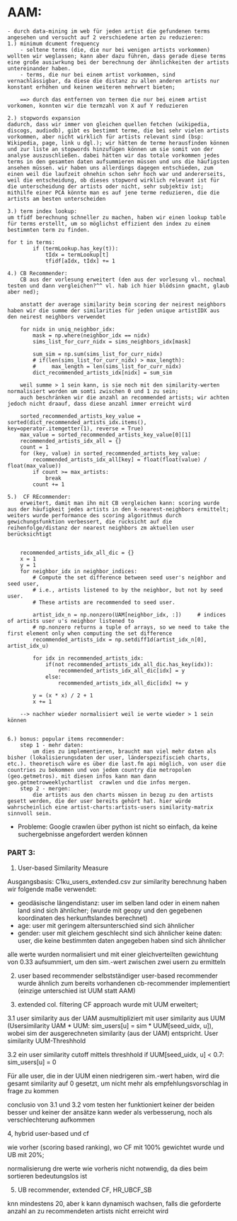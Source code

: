 # AAM:

    - durch data-mining im web für jeden artist die gefundenen terms angesehen und versucht auf 2 verschiedene arten zu reduzieren:
    1.) minimum dcument frequency
        - seltene terms (die, die nur bei wenigen artists vorkommen)  wollten wir weglassen; kann aber dazu führen, dass gerade diese terms eine große ausiwrkung bei der berechnung der ähnlichkeiten der artists untereinander haben.
        - terms, die nur bei einem artist vorkommen, sind vernachlässigbar, da diese die distanz zu allen anderen artists nur konstant erhöhen und keinen weiteren mehrwert bieten;

        ==> durch das entfernen von termen die nur bei einem artist vorkomen, konnten wir die termzahl von X auf Y reduzieren

    2.) stopwords expansion
    dadurch, dass wir immer von gleichen quellen fetchen (wikipedia, discogs, audiodb), gibt es bestimmt terme, die bei sehr vielen artists vorkommen, aber nicht wirklich für artists relevant sind (bsp: Wikipedia, page, link u dgl.); wir hätten de terme herausfinden können und zur liste an stopwords hinzufügen können um sie somit von der analyse auszuschließen. dabei hätten wir das totale vorkommen jedes terms in den gesamten daten aufsummieren müssen und uns die häufigsten ansehen müssen. wir haben uns allerdings dagegen entschieden, zum einen weil die laufzeit ohnehin schon sehr hoch war und andererseits, weil die entscheidung, ob dieses stopword wirklich relevant ist für die unterscheidung der artists oder nicht, sehr subjektiv ist; mithilfe einer PCA könnte man es auf jene terme reduzieren, die die artists am besten unterscheiden

    3.) term index lookup:
    um tfidf berechnung schneller zu machen, haben wir einen lookup table für terms erstellt, um so möglichst effizient den index zu einem bestimmten term zu finden.

    for t in terms:
            if (termLookup.has_key(t)):
                tIdx = termLookup[t]
                tfidf[aIdx, tIdx] += 1

    4.) CB Recommender:
        CB aus der vorlesung erweitert (den aus der vorlesung vl. nochmal testen und dann vergleichen?^^ vl. hab ich hier blödsinn gmacht, glaub aber ned);

        anstatt der average similarity beim scoring der neirest neighbors haben wir die summe der similarities für jeden unique artistIDX aus den neirest neighbors verwendet

        for nidx in uniq_neighbor_idx:
            mask = np.where(neighbor_idx == nidx)
            sims_list_for_curr_nidx = sims_neighbors_idx[mask]

            sum_sim = np.sum(sims_list_for_curr_nidx)
            # if(len(sims_list_for_curr_nidx) > max_length):
            #     max_length = len(sims_list_for_curr_nidx)
            dict_recommended_artists_idx[nidx] = sum_sim

        weil summe > 1 sein kann, is sie noch mit den similarity-werten normalisiert worden um somti zwischen 0 und 1 zu sein;
        auch beschränken wir die anzahl an recommended artists; wir achten jedoch nicht draauf, dass diese anzahl immer erreicht wird

        sorted_recommended_artists_key_value = sorted(dict_recommended_artists_idx.items(), key=operator.itemgetter(1), reverse = True)
        max_value = sorted_recommended_artists_key_value[0][1]
        recommended_artists_idx_all = {}
        count = 1
        for (key, value) in sorted_recommended_artists_key_value:
            recommended_artists_idx_all[key] = float(float(value) / float(max_value))
            if count >= max_artists:
                break
            count += 1

    5.)  CF REcommender:
        erweitert, damit man ihn mit CB vergleichen kann: scoring wurde aus der häufigkeit jedes artists in den k-nearest-neighbors ermittelt; weiters wurde performance des scoring algorithmus durch gewichungsfunktion verbessert, die rücksicht auf die reihenfolge/distanz der nearest neighbors zm aktuellen user berücksichtigt


        recommended_artists_idx_all_dic = {}
        x = 1
        y = 1
        for neighbor_idx in neighbor_indices:
            # Compute the set difference between seed user's neighbor and seed user,
            # i.e., artists listened to by the neighbor, but not by seed user.
            # These artists are recommended to seed user.

            artist_idx_n = np.nonzero(UAM[neighbor_idx, :])     # indices of artists user u's neighbor listened to
            # np.nonzero returns a tuple of arrays, so we need to take the first element only when computing the set difference
            recommended_artists_idx = np.setdiff1d(artist_idx_n[0], artist_idx_u)

            for idx in recommended_artists_idx:
                if(not recommended_artists_idx_all_dic.has_key(idx)):
                    recommended_artists_idx_all_dic[idx] = y
                else:
                    recommended_artists_idx_all_dic[idx] += y

            y = (x * x) / 2 + 1
            x += 1

        --> nachher wieder normalisiert weil ie werte wieder > 1 sein können


    6.) bonus: popular items recommender:
        step 1 - mehr daten:
            um dies zu implementieren, braucht man viel mehr daten als bisher (lokalisierungsdaten der user, länderspezifiscieh charts, etc.). theoretisch wäre es über die last.fm api möglich, von user die countries zu bekommen und von jedem country die metropolen (geo.getmetros). mit diesen infos kann man dann geo.getmetroweeklychartlist  crawlen und die infos mergen.
        step 2 - mergen:
            die artists aus den charts müssen in bezug zu den artists gesett werden, die der user bereits gehört hat. hier würde wahrscheinlich eine artist-charts:artists-users similarity-matrix sinnvoll sein.

- Probleme:
    Google crawlen über python ist nicht so einfach, da keine suchergebnisse angefordert werden können



### PART 3:

1. User-based Similarity Measure

Ausgangsbasis: C1ku_users_extended.csv
zur similarity berechnung haben wir folgende maße verwendet:
- geodäsische längendistanz: user im selben land oder in einem nahen land sind sich ähnlicher; (wurde mit geopy und den gegebenen koordinaten des herkunftslandes berechnet)
- age: user mit geringem altersunterschied sind sich ähnlicher
- gender: user mit gleichem geschlecht sind sich ähnlicher
keine daten: user, die keine bestimmten daten angegeben haben sind sich ähnlicher

alle werte wurden normalisiert und mit einer gleichverteilten gewichtung von 0.33 aufsummiert, um den sim.-wert zwischen zwei usern zu ermitteln

2. user based recommender
selbstständiger user-based recommender wurde ähnlich zum bereits vorhandenen cb-recommender implementiert (einzige unterschied ist UUM statt AAM)

3. extended col. filtering
CF approach wurde mit UUM erweitert;

3.1 user similarity aus der UAM ausmultipliziert mit user similarity aus UUM (Usersimilarity UAM * UUM: sim_users[u] = sim * UUM[seed_uidx, u]), wobei sim der ausgerechneten similarity (aus der UAM) entspricht.
User similarity UUM-Threshhold

3.2 ein user similarity cutoff mittels threshhold
    if UUM[seed_uidx, u] < 0.7:
        sim_users[u] = 0

Für alle user, die in der UUM einen niedrigeren sim.-wert haben, wird die gesamt similarity auf 0 gesetzt, um nicht mehr als empfehlungsvorschlag in frage zu kommen

conclusio von 3.1 und 3.2 vom testen her funktioniert keiner der beiden besser und keiner der ansätze kann weder als verbesserung, noch als verschlechterung aufkommen

4, hybrid user-based und cf

wie vorher (scoring based ranking), wo CF mit 100% gewichtet wurde und UB mit 20%;

normalisierung dre werte wie vorheris nicht notwendig, da dies beim sortieren bedeutungslos ist

5. UB recommender, extended CF, HR_UBCF_SB

knn mindestens 20, aber k kann dynamisch wachsen, falls die geforderte anzahl an zu recommendeten artists nicht erreicht wird
